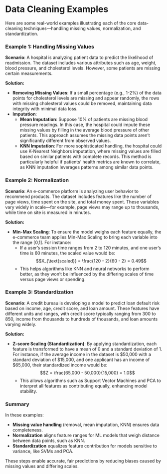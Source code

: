 # Data Cleaning Examples

Here are some real-world examples illustrating each of the core data-cleaning techniques—handling missing values, normalization, and standardization.

### Example 1: Handling Missing Values

**Scenario**: A hospital is analyzing patient data to predict the likelihood of readmission. The dataset includes various attributes such as age, weight, blood pressure, and cholesterol levels. However, some patients are missing certain measurements.

**Solution:**

* **Removing Missing Values**: If a small percentage (e.g., 1-2%) of the data points for cholesterol levels are missing and appear randomly, the rows with missing cholesterol values could be removed, maintaining data integrity with minimal data loss.
* **Imputation**:
  * **Mean Imputation**: Suppose 10% of patients are missing blood pressure readings. In this case, the hospital could impute these missing values by filling in the average blood pressure of other patients. This approach assumes the missing data points aren’t significantly different from observed values.
  * **KNN Imputation**: For more sophisticated handling, the hospital could use K-Nearest Neighbors imputation, where missing values are filled based on similar patients with complete records. This method is particularly helpful if patients’ health metrics are known to correlate, as KNN imputation leverages patterns among similar data points.

### Example 2: Normalization

**Scenario**: An e-commerce platform is analyzing user behavior to recommend products. The dataset includes features like the number of page views, time spent on the site, and total money spent. These variables vary widely in scale—for example, page views may range up to thousands, while time on site is measured in minutes.

**Solution:**

* **Min-Max Scaling**: To ensure the model weighs each feature equally, the e-commerce team applies Min-Max Scaling to bring each variable into the range \[0,1]. For instance:
  * If a user’s session time ranges from 2 to 120 minutes, and one user’s time is 60 minutes, the scaled value would be: $$X_{\text{scaled}} = \frac{120 - 2}{60 - 2} = 0.49$$
  * This helps algorithms like KNN and neural networks to perform better, as they won’t be influenced by the differing scales of time versus page views or spending.

### Example 3: Standardization

**Scenario**: A credit bureau is developing a model to predict loan default risk based on income, age, credit score, and loan amount. These features have different units and ranges, with credit score typically ranging from 300 to 850, income from thousands to hundreds of thousands, and loan amounts varying widely.

**Solution:**

* **Z-score Scaling (Standardization)**: By applying standardization, each feature is transformed to have a mean of 0 and a standard deviation of 1. For instance, if the average income in the dataset is $50,000 with a standard deviation of $15,000, and one applicant has an income of $65,000, their standardized income would be: $$Z = \frac{65,000 - 50,000}{15,000} = 1.0$$
  * This allows algorithms such as Support Vector Machines and PCA to interpret all features as contributing equally, enhancing model stability.

### Summary

In these examples:

* **Missing value handling** (removal, mean imputation, KNN) ensures data completeness.
* **Normalization** aligns feature ranges for ML models that weigh distance between data points, such as KNN.
* **Standardization** equalizes feature contribution for models sensitive to variance, like SVMs and PCA.

These steps enable accurate, fair predictions by reducing biases caused by missing values and differing scales.
